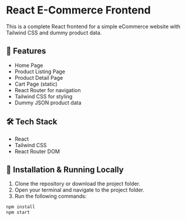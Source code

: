 # React E-Commerce Frontend

This is a complete React frontend for a simple eCommerce website with Tailwind CSS and dummy product data.

## 🚀 Features
- Home Page
- Product Listing Page
- Product Detail Page
- Cart Page (static)
- React Router for navigation
- Tailwind CSS for styling
- Dummy JSON product data

## 🛠 Tech Stack
- React
- Tailwind CSS
- React Router DOM

## 📂 Installation & Running Locally
1. Clone the repository or download the project folder.
2. Open your terminal and navigate to the project folder.
3. Run the following commands:
```bash
npm install
npm start
